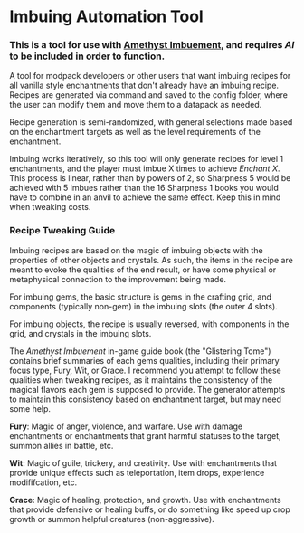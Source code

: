 # Imbuing Automation Tool

### This is a tool for use with [Amethyst Imbuement](https://www.curseforge.com/minecraft/mc-mods/amethyst-imbuement), and requires *AI* to be included in order to function.

A tool for modpack developers or other users that want imbuing recipes for all vanilla style enchantments that don't already have an imbuing recipe. Recipes are generated via command and saved to the config folder, where the user can modify them and move them to a datapack as needed.

Recipe generation is semi-randomized, with general selections made based on the enchantment targets as well as the level requirements of the enchantment.

Imbuing works iteratively, so this tool will only generate recipes for level 1 enchantments, and the player must imbue X times to achieve *Enchant X*. This process is linear, rather than by powers of 2, so Sharpness 5 would be achieved with 5 imbues rather than the 16 Sharpness 1 books you would have to combine in an anvil to achieve the same effect. Keep this in mind when tweaking costs.

### Recipe Tweaking Guide

Imbuing recipes are based on the magic of imbuing objects with the properties of other objects and crystals. As such, the items in the recipe are meant to evoke the qualities of the end result, or have some physical or metaphysical connection to the improvement being made.

For imbuing gems, the basic structure is gems in the crafting grid, and components (typically non-gem) in the imbuing slots (the outer 4 slots).

For imbuing objects, the recipe is usually reversed, with components in the grid, and crystals in the imbuing slots.

The *Amethyst Imbuement* in-game guide book (the "Glistering Tome") contains brief summaries of each gems qualities, including their primary focus type, Fury, Wit, or Grace. I recommend you attempt to follow these qualities when tweaking recipes, as it maintains the consistency of the magical flavors each gem is supposed to provide. The generator attempts to maintain this consistency based on enchantment target, but may need some help.

**Fury**: Magic of anger, violence, and warfare. Use with damage enchantments or enchantments that grant harmful statuses to the target, summon allies in battle, etc.

**Wit**: Magic of guile, trickery, and creativity. Use with enchantments that provide unique effects such as teleportation, item drops, experience modififcation, etc.

**Grace**: Magic of healing, protection, and growth. Use with enchantments that provide defensive or healing buffs, or do something like speed up crop growth or summon helpful creatures (non-aggressive).
